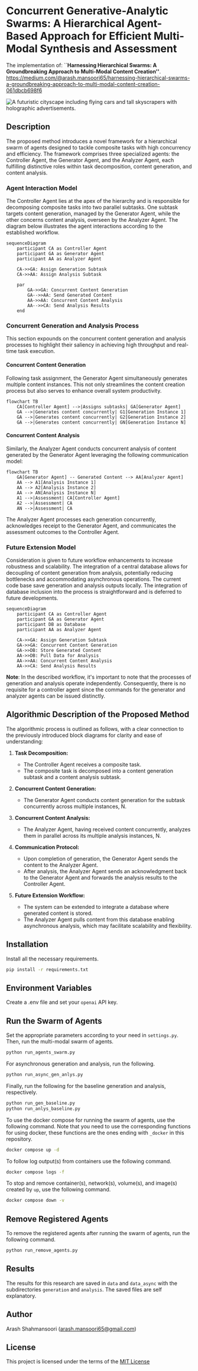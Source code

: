 # Concurrent Generative-Analytic Swarms: A Hierarchical Agent-Based Approach for Efficient Multi-Modal Synthesis and Assessment

The implementation of: ``**Harnessing Hierarchical Swarms: A Groundbreaking Approach to Multi-Modal Content Creation''**. https://medium.com/@arash.mansoori65/harnessing-hierarchical-swarms-a-groundbreaking-approach-to-multi-modal-content-creation-061dbcb698f6

![A futuristic cityscape including flying cars and tall skyscrapers with holographic advertisements.](data/generation/futuristic_cityscape_2.png)

## Description

The proposed method introduces a novel framework for a hierarchical swarm of agents designed to tackle composite tasks with high concurrency and efficiency. The framework comprises three specialized agents: the Controller Agent, the Generator Agent, and the Analyzer Agent, each fulfilling distinctive roles within task decomposition, content generation, and content analysis.

### Agent Interaction Model
The Controller Agent lies at the apex of the hierarchy and is responsible for decomposing composite tasks into two parallel subtasks. One subtask targets content generation, managed by the Generator Agent, while the other concerns content analysis, overseen by the Analyzer Agent. The diagram below illustrates the agent interactions according to the established workflow.

```mermaid
sequenceDiagram
    participant CA as Controller Agent
    participant GA as Generator Agent
    participant AA as Analyzer Agent
    
    CA->>GA: Assign Generation Subtask
    CA->>AA: Assign Analysis Subtask
    
    par
        GA->>GA: Concurrent Content Generation
        GA-->>AA: Send Generated Content
        AA->>AA: Concurrent Content Analysis
        AA-->>CA: Send Analysis Results
    end
```

### Concurrent Generation and Analysis Process
This section expounds on the concurrent content generation and analysis processes to highlight their saliency in achieving high throughput and real-time task execution.

#### Concurrent Content Generation
Following task assignment, the Generator Agent simultaneously generates multiple content instances. This not only streamlines the content creation process but also serves to enhance overall system productivity.

```mermaid
flowchart TB
    CA[Controller Agent] -->|Assigns subtasks| GA[Generator Agent]
    GA -->|Generates content concurrently| G1[Generation Instance 1]
    GA -->|Generates content concurrently| G2[Generation Instance 2]
    GA -->|Generates content concurrently| GN[Generation Instance N]
```

#### Concurrent Content Analysis
Similarly, the Analyzer Agent conducts concurrent analysis of content generated by the Generator Agent leveraging the following communication model:

```mermaid
flowchart TB
    GA[Generator Agent] -- Generated Content --> AA[Analyzer Agent]
    AA --> A1[Analysis Instance 1]
    AA --> A2[Analysis Instance 2]
    AA --> AN[Analysis Instance N]
    A1 -->|Assessment| CA[Controller Agent]
    A2 -->|Assessment| CA
    AN -->|Assessment| CA
```

The Analyzer Agent processes each generation concurrently, acknowledges receipt to the Generator Agent, and communicates the assessment outcomes to the Controller Agent.

### Future Extension Model
Consideration is given to future workflow enhancements to increase robustness and scalability. The integration of a central database allows for decoupling of content generation from analysis, potentially reducing bottlenecks and accommodating asynchronous operations. The current code base save generation and analysis outputs locally. The integration of database inclusion into the process is straightforward and is deferred to future developments.

```mermaid
sequenceDiagram
    participant CA as Controller Agent
    participant GA as Generator Agent
    participant DB as Database
    participant AA as Analyzer Agent
    
    CA->>GA: Assign Generation Subtask
    GA->>GA: Concurrent Content Generation
    GA->>DB: Store Generated Content
    AA->>DB: Pull Data for Analysis
    AA->>AA: Concurrent Content Analysis
    AA->>CA: Send Analysis Results
```

**Note**: In the described workflow, it's important to note that the processes of generation and analysis operate independently. Consequently, there is no requisite for a controller agent since the commands for the generator and analyzer agents can be issued distinctly.

Algorithmic Description of the Proposed Method
-------------------------------------------------

The algorithmic process is outlined as follows, with a clear connection to the previously introduced block diagrams for clarity and ease of understanding:

1. **Task Decomposition:** 
   - The Controller Agent receives a composite task.
   - The composite task is decomposed into a content generation subtask and a content analysis subtask.

2. **Concurrent Content Generation:** 
   - The Generator Agent conducts content generation for the subtask concurrently across multiple instances, N.

3. **Concurrent Content Analysis:** 
   - The Analyzer Agent, having received content concurrently, analyzes them in parallel across its multiple analysis instances, N.

4. **Communication Protocol:**
   - Upon completion of generation, the Generator Agent sends the content to the Analyzer Agent.
   - After analysis, the Analyzer Agent sends an acknowledgment back to the Generator Agent and forwards the analysis results to the Controller Agent.

5. **Future Extension Workflow:**
   - The system can be extended to integrate a database where generated content is stored.
   - The Analyzer Agent pulls content from this database enabling asynchronous analysis, which may facilitate scalability and flexibility.

## Installation

Install all the necessary requirements.

```sh
pip install -r requirements.txt
```

## Environment Variables

Create a .env file and set your ```openai``` API key.

## Run the Swarm of Agents

Set the appropriate parameters according to your need in ```settings.py```. Then, run the multi-modal swarm of agents.

```sh
python run_agents_swarm.py
```

For asynchronous generation and analysis, run the following.

```sh
python run_async_gen_anlys.py
```

Finally, run the following for the baseline generation and analysis, respectively.

```sh
python run_gen_baseline.py
python run_anlys_baseline.py
```

To use the docker compose for running the swarm of agents, use the following command. Note that you need to use the corresponding functions for using docker, these functions are the ones ending with ```_docker``` in this repository.

```sh
docker compose up -d
```

To follow log output(s) from containers use the following command.

```sh
docker compose logs -f
```

To stop and remove container(s), network(s), volume(s), and image(s) created by `up`, use the following command.

```sh
docker compose down -v
```

## Remove Registered Agents

To remove the registered agents after running the swarm of agents, run the following command.

```sh
python run_remove_agents.py
```

## Results

The results for this research are saved in ```data``` and ```data_async``` with the subdirectories ```generation``` and ```analysis```. The saved files are self explanatory.

## Author

Arash Shahmansoori (arash.mansoori65@gmail.com)

## License

This project is licensed under the terms of the [MIT License](LICENSE)